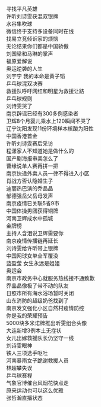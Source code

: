 寻找平凡英雄  
许昕刘诗雯获混双银牌  
水谷隼吹球  
微信终于支持多设备同时在线  
找易立竞倾诉家的烦恼  
无论结果你们都是中国骄傲  
刘国梁和马琳的掌声  
福原爱解说  
奥运逆袭的人生  
刘宇宁 我的本命是黄子韬  
乒乓球混双决赛  
救援队呼吁网红和明星为救援让路  
乒乓球规则  
刘诗雯哭了  
南京辟谣已经有300多例感染者  
卫辉8个月婴儿乘水上120瞬间不哭了  
辽宁沈阳发现11份环境样本核酸为阳性  
中国香港首金  
许昕刘诗雯赛后采访  
程潇家人不知道她是做什么的  
国产剧海报审美怎么了  
曹缘说单人赛再拼一把  
南京快递外卖人员一律不得进入小区  
肖战方否认隐婚生子  
迪丽热巴演的乔晶晶  
邹德强岳父岳母发声  
南京疫情已关联5省9市  
中国体操男团获得铜牌  
河南卫辉成水中孤城  
金牌榜  
主持人含泪说卫辉需要你  
南京疫情传播链再延长  
刘诗雯给许昕带上银牌  
中国网球女单全军覆没  
蓝盈莹 女生永远是姐姐  
奥运会  
南京市政务中心就服务热线接不通致歉  
乔晶晶像极了带不动的队友  
日照市所有海水浴场暂时关闭  
山东消防的超级奶爸找到了  
南京发文强化小区自然村疫情防控  
你是我的荣耀预告  
5000块多米诺牌推出昕雯组合头像  
大连新增3例本土无症状  
女儿出嫁救援队长仍坚守一线  
刘诗雯眼神  
铁人三项选手呕吐  
河南暴雨女子跪谢救援人员  
林超攀失误  
乒乓球赛程  
气象官博催台风烟花快点走  
原来运动也可以这么优雅  
张哲瀚直播状态  
